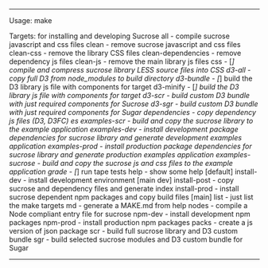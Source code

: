 
--------------------------------------
  Usage:
    make <target>

  Targets: for installing and developing Sucrose
    all                 - compile sucrose javascript and css files
    clean               - remove sucrose javascript and css files
    clean-css           - remove the library CSS files
    clean-dependencies  - remove dependency js files
    clean-js            - remove the main library js files
    css                 - [*] compile and compress sucrose library LESS source files into CSS
    d3-all              - copy full D3 from node_modules to build directory
    d3-bundle           - [*] build the D3 library js file with components for target
    d3-minify           - [*] build the D3 library js file with components for target
    d3-scr              - build custom D3 bundle with just required components for Sucrose
    d3-sgr              - build custom D3 bundle with just required components for Sugar
    dependencies        - copy dependency js files (D3, D3FC)
    es                  examples-scr - build and copy the sucrose library to the example application
    examples-dev        - install development package dependencies for sucrose library and generate development examples application
    examples-prod       - install production package dependencies for sucrose library and generate production examples application
    examples-sucrose    - build and copy the sucrose js and css files to the example application
    grade               - [*] run tape tests
    help                - show some help [default]
    install-dev         - install development environment [main dev]
    install-post        - copy sucrose and dependency files and generate index
    install-prod        - install sucrose dependent npm packages and copy build files [main]
    list                - just list the make targets
    md                  - generate a MAKE.md from help
    nodes               - compile a Node compliant entry file for sucrose
    npm-dev             - install development npm packages
    npm-prod            - install production npm packages
    packs               - create a js version of json package
    scr                 - build full sucrose library and D3 custom bundle
    sgr                 - build selected sucrose modules and D3 custom bundle for Sugar
 
--------------------------------------
 
